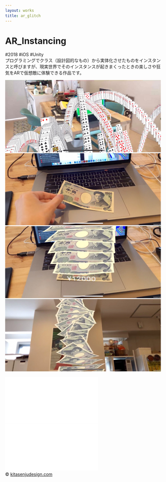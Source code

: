 ```yaml
---
layout: works
title: ar_glitch
---
```


# AR_Instancing

<div class="tags">#2018 #iOS #Unity</div>

<div class="description">プログラミングでクラス（設計図的なもの）から実体化させたものをインスタンスと呼びますが、現実世界でそのインスタンスが起きまくったときの楽しさや狂気をARで仮想敵に体験できる作品です。
</div>

![01](./aaar01.jpg)
![01](./1000yenA.jpg)
![01](./1000yenB.jpg)
![01](./1000yenC.jpg)

<div class="videoB">
<iframe src="//player.vimeo.com/video/311863973" frameborder="0" webkitAllowFullScreen mozallowfullscreen allowFullScreen></iframe>
</div>

<div class="videoB">
<iframe src="//player.vimeo.com/video/317752750" frameborder="0" webkitAllowFullScreen mozallowfullscreen allowFullScreen></iframe>
</div>

<div class="footer">
  &copy; <a href="https://kitasenjudesign.com">kitasenjudesign.com</a>
</div>
